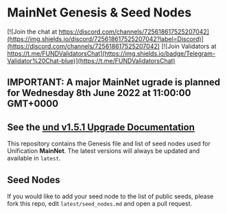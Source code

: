 # MainNet Genesis & Seed Nodes

[![Join the chat at https://discord.com/channels/725618617525207042](https://img.shields.io/discord/725618617525207042?label=Discord)](https://discord.com/channels/725618617525207042)
[![Join Validators at https://t.me/FUNDValidatorsChat](https://img.shields.io/badge/Telegram-Validator%20Chat-blue)](https://t.me/FUNDValidatorsChat)

## IMPORTANT: A major MainNet ugrade is planned for Wednesday 8th June 2022 at 11:00:00 GMT+0000
## See the [und v1.5.1 Upgrade Documentation](042_upgrade.md)

This repository contains the Genesis file and list of seed nodes used for Unification **MainNet**. 
The latest versions will always be updated and available in `latest`.

## Seed Nodes

If you would like to add your seed node to the list of public seeds, please fork this repo, 
edit `latest/seed_nodes.md` and open a pull request.
